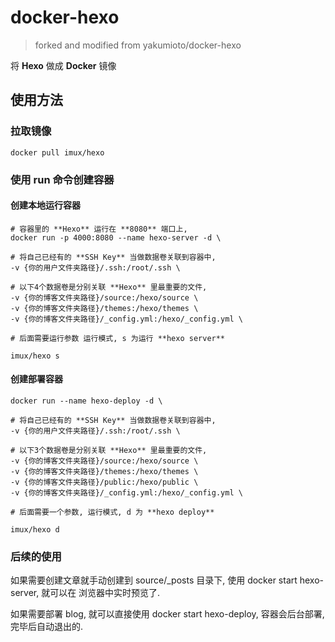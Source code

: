 # docker-hexo

> forked and modified from yakumioto/docker-hexo

将 **Hexo** 做成 **Docker** 镜像

## 使用方法

### 拉取镜像

```
docker pull imux/hexo
```

### 使用 **run** 命令创建容器

#### 创建本地运行容器

```
# 容器里的 **Hexo** 运行在 **8080** 端口上,
docker run -p 4000:8080 --name hexo-server -d \

# 将自己已经有的 **SSH Key** 当做数据卷关联到容器中,
-v {你的用户文件夹路径}/.ssh:/root/.ssh \

# 以下4个数据卷是分别关联 **Hexo** 里最重要的文件,
-v {你的博客文件夹路径}/source:/hexo/source \
-v {你的博客文件夹路径}/themes:/hexo/themes \
-v {你的博客文件夹路径}/_config.yml:/hexo/_config.yml \

# 后面需要运行参数 运行模式, s 为运行 **hexo server**

imux/hexo s
```

#### 创建部署容器

```
docker run --name hexo-deploy -d \

# 将自己已经有的 **SSH Key** 当做数据卷关联到容器中,
-v {你的用户文件夹路径}/.ssh:/root/.ssh \

# 以下3个数据卷是分别关联 **Hexo** 里最重要的文件,
-v {你的博客文件夹路径}/source:/hexo/source \
-v {你的博客文件夹路径}/themes:/hexo/themes \
-v {你的博客文件夹路径}/public:/hexo/public \
-v {你的博客文件夹路径}/_config.yml:/hexo/_config.yml \

# 后面需要一个参数, 运行模式, d 为 **hexo deploy**

imux/hexo d
```

### 后续的使用

如果需要创建文章就手动创建到 source/_posts 目录下, 使用 docker start hexo-server, 就可以在 浏览器中实时预览了.

如果需要部署 blog, 就可以直接使用 docker start hexo-deploy, 容器会后台部署, 完毕后自动退出的.
